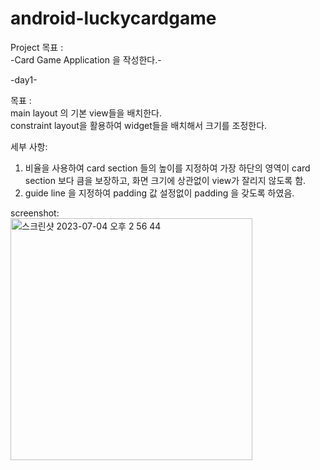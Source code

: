 # android-luckycardgame  
  
Project 목표 :  
-Card Game Application 을 작성한다.-  
  
-day1-  
  
목표 :  
main layout 의 기본 view들을 배치한다.  
constraint layout을 활용하여 widget들을 배치해서 크기를 조정한다.  
  
세부 사항:  
1. 비율을 사용하여 card section 들의 높이를 지정하여 가장 하단의 영역이 card section 보다 큼을 보장하고, 화면 크기에 상관없이 view가 잘리지 않도록 함.  
2. guide line 을 지정하여 padding 값 설정없이 padding 을 갖도록 하였음.  
  
screenshot:  
<img width="387" alt="스크린샷 2023-07-04 오후 2 56 44" src="https://github.com/ChanwooAn/android-luckycardgame/assets/55792553/c0d12c95-3030-4492-833c-20256d2a32a3">
